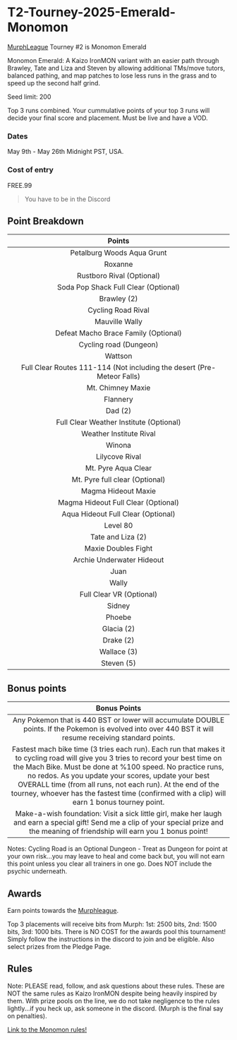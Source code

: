 # T2-Tourney-2025-Emerald-Monomon

[MurphLeague](https://github.com/TakeJoshyy/TheMurphVerse/edit/main/2.Tournaments/1.MurphLeague-2025/README.md 
) Tourney #2 is Monomon Emerald

Monomon Emerald: A Kaizo IronMON variant with an easier path through Brawley, Tate and Liza and Steven by allowing additional TMs/move tutors, balanced pathing, and map patches to lose less runs in the grass and to speed up the second half grind.

Seed limit: 200

Top 3 runs combined. Your cummulative points of your top 3 runs will decide your final score and placement. Must be live and have a VOD.

### Dates
May 9th - May 26th Midnight PST, USA.


### Cost of entry

FREE.99

> You have to be in the Discord

## Point Breakdown

|           Points                                  |
| :-----------------------------------------------: |
| Petalburg Woods Aqua Grunt                        |
| Roxanne                                           |
| Rustboro Rival (Optional)                         |
| Soda Pop Shack Full Clear (Optional)              |
| Brawley (2)                                       |
| Cycling Road Rival                                |
| Mauville Wally                                    |
| Defeat Macho Brace Family    (Optional)           |
| Cycling road (Dungeon)                            |
| Wattson                                           |
| Full Clear Routes 111-114 (Not including the desert (Pre-Meteor Falls)      |
| Mt. Chimney Maxie                                 |
| Flannery                                          |
| Dad (2)                                           |
| Full Clear Weather Institute  (Optional)          |
| Weather Institute Rival                           |
| Winona                                            |
| Lilycove Rival                                    |
| Mt. Pyre Aqua Clear                               |
| Mt. Pyre full clear  (Optional)                   |
| Magma Hideout Maxie                               |
| Magma Hideout Full Clear (Optional)               |
| Aqua Hideout Full Clear (Optional)                |
| Level 80                                          |
| Tate and Liza (2)                                 |
| Maxie Doubles Fight                               |
| Archie Underwater Hideout                         |
| Juan                                              |
| Wally                                             |
| Full Clear VR  (Optional)                         |
| Sidney                                            |
| Phoebe                                            |
| Glacia (2)                                        |
| Drake (2)                                         |
| Wallace (3)                                       |
| Steven (5)                                        |

## Bonus points 

|        Bonus Points       |
| :-----------------------: |
| Any Pokemon that is 440 BST or lower will accumulate DOUBLE points. If the Pokemon is evolved into over 440 BST it will resume receiving standard points.                |
| Fastest mach bike time (3 tries each run). Each run that makes it to cycling road will give you 3 tries to record your best time on the Mach Bike. Must be done at %100 speed. No practice runs, no redos. As you update your scores, update your best OVERALL time (from all runs, not each run). At the end of the tourney, whoever has the fastest time (confirmed with a clip) will earn 1 bonus tourney point. |
| Make-a-wish foundation: Visit a sick little girl, make her laugh and earn a special gift! Send me a clip of your special prize and the meaning of friendship will earn you 1 bonus point!|

Notes: Cycling Road is an Optional Dungeon - Treat as Dungeon for point at your own risk...you may leave to heal and come back but, you will not earn this point unless you clear all trainers in one go. Does NOT include the psychic underneath.

## Awards

Earn points towards the [Murphleague](https://github.com/TakeJoshyy/TheMurphVerse/tree/main/2.Tournaments/1.MurphLeague-2025).

Top 3 placements will receive bits from Murph: 1st: 2500 bits, 2nd: 1500 bits, 3rd: 1000 bits. There is NO COST for the awards pool this tournament! Simply follow the instructions in the discord to join and be eligible. Also select prizes from the Pledge Page.

## Rules

Note: PLEASE read, follow, and ask questions about these rules. These are NOT the same rules as Kaizo IronMON despite being heavily inspired by them. With prize pools on the line, we do not take negligence to the rules lightly...if you heck up, ask someone in the discord. (Murph is the final say on penalties).

[Link to the Monomon rules!](https://github.com/TakeJoshyy/TheMurphVerse/tree/main/1.GameModes/Emerald-Monomon)
